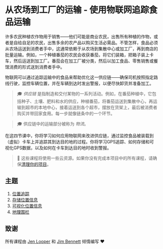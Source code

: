 <!--
CO_OP_TRANSLATOR_METADATA:
{
  "original_hash": "e978534a245b000725ed2a048f943213",
  "translation_date": "2025-08-25T00:35:23+00:00",
  "source_file": "3-transport/index.md",
  "language_code": "zh"
}
-->
# 从农场到工厂的运输 - 使用物联网追踪食品运输

许多农民种植农作物用于销售——他们可能是商业农民，出售所有种植的作物，或者是自给自足的农民，出售多余的农产品以购买生活必需品。不管怎样，食品必须从农场运送到消费者手中，这通常依赖于从农场到集散中心或加工厂，再到商店的批量运输。例如，一个种植番茄的农民会收获番茄，将它们装箱，把箱子装上卡车，然后运送到加工厂。番茄会在加工厂被分类，然后以加工食品、零售销售或餐馆消费的形式送到消费者手中。

物联网可以通过追踪运输中的食品来帮助优化这一供应链——确保司机按照指定路线行驶，监控车辆位置，并在车辆到达时发出警报，以便尽快卸货并准备加工。

> 🎓 *供应链* 是指制造和交付某物的一系列活动。例如，在番茄种植中，它包括种子、土壤、肥料和水的供应，种植番茄，将番茄运送到集散中心，再运输到超市的本地中心，接着运送到各个超市，摆放在货架上，最后被消费者购买并带回家食用。每一步就像链条中的一个环节。

> 🎓 供应链中的运输部分被称为 *物流*。

在这四节课中，你将学习如何应用物联网来改进供应链，通过监控食品被装载到（虚拟）卡车上并追踪其到达目的地的过程。你将学习GPS追踪、如何存储和可视化GPS数据，以及如何在卡车到达目的地时收到警报。

> 💁 这些课程将使用一些云资源。如果你没有完成本项目中的所有课程，请确保[清理你的项目](../clean-up.md)。

## 主题

1. [位置追踪](lessons/1-location-tracking/index.md)
1. [存储位置信息](lessons/2-store-location-data/index.md)
1. [可视化位置信息](lessons/3-visualize-location-data/index.md)
1. [地理围栏](lessons/4-geofences/index.md)

## 致谢

所有课程由 [Jen Looper](https://github.com/jlooper) 和 [Jim Bennett](https://GitHub.com/JimBobBennett) 倾情编写 ♥️
